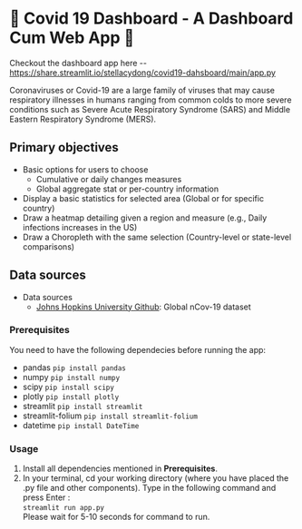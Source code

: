 # 🦠 Covid 19 Dashboard - A Dashboard Cum Web App 🦠

Checkout the dashboard app here -- https://share.streamlit.io/stellacydong/covid19-dahsboard/main/app.py
<br>


Coronaviruses or Covid-19 are a large family of viruses that may cause respiratory illnesses in humans ranging from common colds to more severe conditions such as Severe Acute Respiratory Syndrome (SARS) and Middle Eastern Respiratory Syndrome (MERS).

## Primary objectives
* Basic options for users to choose
  * Cumulative or daily changes measures
  * Global aggregate stat or per-country information
* Display a basic statistics for selected area (Global or for specific country)
* Draw a heatmap detailing given a region and measure (e.g., Daily infections increases in the US)
* Draw a Choropleth with the same selection (Country-level or state-level comparisons)

## Data sources
* Data sources
  * [Johns Hopkins University Github](https://github.com/CSSEGISandData/COVID-19): Global nCov-19 dataset

### Prerequisites

You need to have the following dependecies before running the app:

- pandas `pip install pandas`
- numpy `pip install numpy`
- scipy `pip install scipy`
- plotly `pip install plotly`
- streamlit `pip install streamlit`
- streamlit-folium `pip install streamlit-folium`
- datetime `pip install DateTime`


### Usage

1. Install all dependencies mentioned in __Prerequisites__.
2. In your terminal, cd your working directory (where you have placed the .py file and other components). Type in the following command and press Enter :<br>
   `streamlit run app.py`<br>
   Please wait for 5-10 seconds for command to run.

